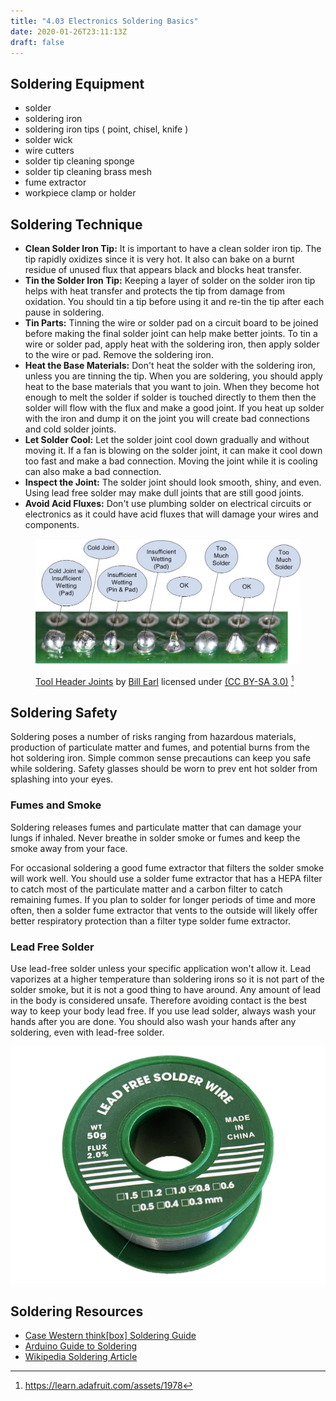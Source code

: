 ```yaml
---
title: "4.03 Electronics Soldering Basics"
date: 2020-01-26T23:11:13Z
draft: false
---
```


## Soldering Equipment

- solder
- soldering iron
- soldering iron tips ( point, chisel, knife )
- solder wick
- wire cutters
- solder tip cleaning sponge
- solder tip cleaning brass mesh
- fume extractor
- workpiece clamp or holder

## Soldering Technique

- **Clean Solder Iron Tip:** It is important to have a clean solder iron tip. The tip rapidly oxidizes since it is very hot. It also can bake on a burnt residue of unused flux that appears black and blocks heat transfer.
- **Tin the Solder Iron Tip:** Keeping a layer of solder on the solder iron tip helps with heat transfer and protects the tip from damage from oxidation. You should tin a tip before using it and re-tin the tip after each pause in soldering.
- **Tin Parts:** Tinning the wire or solder pad on a circuit board to be joined before making the final solder joint can help make better joints. To tin a wire or solder pad, apply heat with the soldering iron, then apply solder to the wire or pad. Remove the soldering iron.
- **Heat the Base Materials:** Don't heat the solder with the soldering iron, unless you are tinning the tip. When you are soldering, you should apply heat to the base materials that you want to join. When they become hot enough to melt the solder if solder is touched directly to them then the solder will flow with the flux and make a good joint. If you heat up solder with the iron and dump it on the joint you will create bad connections and cold solder joints.
- **Let Solder Cool:** Let the solder joint cool down gradually and without moving it. If a fan is blowing on the solder joint, it can make it cool down too fast and make a bad connection. Moving the joint while it is cooling can also make a bad connection.
- **Inspect the Joint:** The solder joint should look smooth, shiny, and even. Using lead free solder may make dull joints that are still good joints.
- **Avoid Acid Fluxes:** Don't use plumbing solder on electrical circuits or electronics as it could have acid fluxes that will damage your wires and components.

<figure>

[![Good and Bad Solder Joints](good-bad-solder-joints-bill-earl.jpg)](good-bad-solder-joints-bill-earl.jpg)

[Tool Header Joints](https://learn.adafruit.com/assets/1978) by [Bill Earl](https://learn.adafruit.com/u/adafruit_support_bill) licensed under [(CC BY-SA 3.0)](https://creativecommons.org/licenses/by-sa/3.0/) [^1]

<figcaption>

</figcaption>
</figure>

## Soldering Safety

Soldering poses a number of risks ranging from hazardous materials, production of particulate matter and fumes, and potential burns from the hot soldering iron. Simple common sense precautions can keep you safe while soldering. Safety glasses should be worn to prev ent hot solder from splashing into your eyes.

### Fumes and Smoke

Soldering releases fumes and particulate matter that can damage your lungs if inhaled. Never breathe in solder smoke or fumes and keep the smoke away from your face.

For occasional soldering a good fume extractor that filters the solder smoke will work well. You should use a solder fume extractor that has a HEPA filter to catch most of the particulate matter and a carbon filter to catch remaining fumes. If you plan to solder for longer periods of time and more often, then a solder fume extractor that vents to the outside will likely offer better respiratory protection than a filter type solder fume extractor.

### Lead Free Solder

Use lead-free solder unless your specific application won't allow it. Lead vaporizes at a higher temperature than soldering irons so it is not part of the solder smoke, but it is not a good thing to have around. Any amount of lead in the body is considered unsafe. Therefore avoiding contact is the best way to keep your body lead free. If you use lead solder, always wash your hands after you are done. You should also wash your hands after any soldering, even with lead-free solder.

![Lead Free Solder Spool](2023-lead-free-solder-spool.png)

## Soldering Resources

- [Case Western think[box] Soldering Guide](https://docs.google.com/document/d/1tkXUWJgCA8Q4fddSWkPbCKCXfLxbsZ7JyyeDv9Ac5PQ/view)
- [Arduino Guide to Soldering](https://docs.arduino.cc/learn/electronics/soldering-basics)
- [Wikipedia Soldering Article](https://en.wikipedia.org/wiki/Soldering)

[^1]: https://learn.adafruit.com/assets/1978
